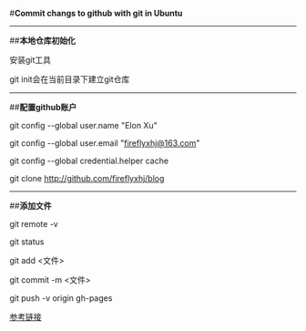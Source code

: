 #**Commit changs to github with git in Ubuntu**
*** 
##**本地仓库初始化**

安装git工具

git init会在当前目录下建立git仓库
***
##**配置github账户**

git config --global user.name "Elon Xu"

git config --global user.email "fireflyxhj@163.com"

git config --global credential.helper cache

git clone http://github.com/fireflyxhj/blog
***
##**添加文件**

git remote -v

git status

git add <文件>

git commit -m <文件>

git push -v origin gh-pages

[参考链接](http://www.cnblogs.com/fanyong/p/3424501.html)


